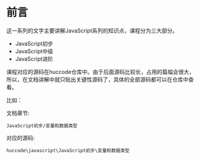 # 前言

这一系列的文字主要讲解JavaScript系列的知识点，课程分为三大部分。

- JavaScript初步
- JavaScript中级
- JavaScript进阶

课程对应的源码在huccode仓库中。由于后面源码比较长，占用的篇幅会很大，所以，在文档讲解中就只贴出关键性源码了，具体的全部源码都可以在仓库中查看。

比如：

文档章节:

    JavaScript初步/变量和数据类型 

对应的源码:

    huccode\javascript\JavaScript初步\变量和数据类型